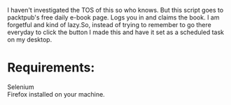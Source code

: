 I haven't investigated the TOS of this so who knows. But this script goes to packtpub's free daily e-book page. Logs you in and claims the book. I am forgetful and kind of lazy.So, instead of trying to remember to go there everyday to click the button I made this and have it set as a scheduled task on my desktop.

# Requirements:

Selenium </br>
Firefox installed on your machine.
